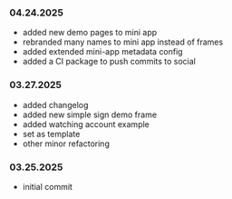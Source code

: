 ### 04.24.2025

- added new demo pages to mini app
- rebranded many names to mini app instead of frames
- added extended mini-app metadata config
- added a CI package to push commits to social

### 03.27.2025

- added changelog
- added new simple sign demo frame
- added watching account example
- set as template
- other minor refactoring

### 03.25.2025

- initial commit
